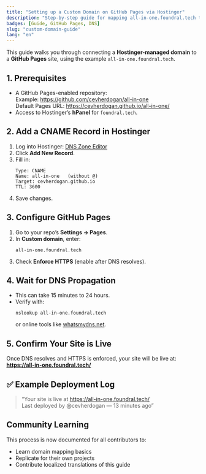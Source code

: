 ```yaml
---
title: "Setting up a Custom Domain on GitHub Pages via Hostinger"
description: "Step-by-step guide for mapping all-in-one.foundral.tech to a GitHub Pages site."
badges: [Guide, GitHub Pages, DNS]
slug: "custom-domain-guide"
lang: "en"
---
```


This guide walks you through connecting a **Hostinger-managed domain** to a **GitHub Pages** site, using the example `all-in-one.foundral.tech`.

## 1. Prerequisites
- A GitHub Pages-enabled repository:  
  Example: https://github.com/cevherdogan/all-in-one  
  Default Pages URL: https://cevherdogan.github.io/all-in-one/
- Access to Hostinger’s **hPanel** for `foundral.tech`.

## 2. Add a CNAME Record in Hostinger
1. Log into Hostinger: [DNS Zone Editor](https://hpanel.hostinger.com/domain/foundral.tech/dns)
2. Click **Add New Record**.
3. Fill in:
   ```
   Type: CNAME
   Name: all-in-one   (without @)
   Target: cevherdogan.github.io
   TTL: 3600
   ```
4. Save changes.

## 3. Configure GitHub Pages
1. Go to your repo’s **Settings → Pages**.  
2. In **Custom domain**, enter:
   ```
   all-in-one.foundral.tech
   ```
3. Check **Enforce HTTPS** (enable after DNS resolves).

## 4. Wait for DNS Propagation
- This can take 15 minutes to 24 hours.
- Verify with:  
  ```
  nslookup all-in-one.foundral.tech
  ```
  or online tools like [whatsmydns.net](https://www.whatsmydns.net/).

## 5. Confirm Your Site is Live
Once DNS resolves and HTTPS is enforced, your site will be live at:  
**https://all-in-one.foundral.tech/**

## ✅ Example Deployment Log
> “Your site is live at https://all-in-one.foundral.tech/  
> Last deployed by @cevherdogan — 13 minutes ago”

## Community Learning
This process is now documented for all contributors to:
- Learn domain mapping basics
- Replicate for their own projects
- Contribute localized translations of this guide
